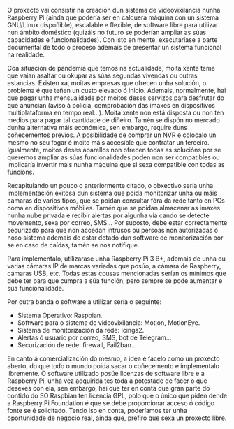 O proxecto vai consistir na creación dun sistema de videovixilancia nunha Raspberry Pi (aínda que podería ser en calquera
máquina con un sistema GNU/Linux dispoñible), escalable e flexible, de software libre para utilizar nun ámbito
doméstico (quizáis no futuro se poderían ampliar as súas capacidades e funcionalidades). Con isto en mente, executaríase a
parte documental de todo o proceso ademais de presentar un sistema funcional na realidade.

Coa situación de pandemia que temos na actualidade, moita xente teme que vaian asaltar ou okupar as súas segundas vivendas ou outras estancias.
Existen xa, moitas empresas que ofrecen unha solución, o problema é que teñen un custo elevado ó inicio. Ademais,
normalmente, hai que pagar unha mensualidade por moitos deses servizos para desfrutar do que anuncian (aviso á policía,
comprobación das imaxes en dispositivos multiplataforma en tempo real...). Moita xente non está disposta ou non ten medios para pagar tal cantidade de diñeiro. Tamén se dispón no mercado dunha alternativa máis económica, sen embargo, require duns coñecementos previos. A posibilidade de comprar un NVR e colocalo un mesmo no seu fogar é moito máis accesible que contratar un terceiro. Igualmente, moitos deses aparellos non ofrecen todas as solucións por se queremos ampliar as súas funcionalidades poden non ser compatibles ou implicaría invertir máis nunha máquina que si sexa compatible con todas as funcións.

Recapitulando un pouco o anteriormente citado, o obxectivo sería unha implementación exitosa dun sistema que poida monitorizar unha ou máis cámaras de varios tipos, que se poidan consultar fóra da rede tanto en PCs coma en dispositivos móbiles. Tamén que se poidan almacenar as imaxes nunha nube privada e recibir alertas por algunha vía cando se detecte movemento, sexa por correo, SMS... Por suposto, debe estar correctamente securizado para que non accedan intrusos ou persoas non autorizadas ó noso sistema ademais de estar dotado dun software de monitorización por se en caso de caídas, tamén se nos notifique. 

Para implementalo, utilizarase unha Raspberry Pi 3 B+, ademais de unha ou varias cámaras IP de marcas variadas que posúo, a cámara de Raspberry, cámaras USB, etc. Todas estas cousas mencionadas serían os mínimos que debe ter para que cumpra a súa función, pero sempre se pode aumentar e súa funcionalidade.

Por outra banda o software a utilizar sería o seguinte:
- Sistema Operativo: Raspbian.
- Software para o sistema de videovixilancia: Motion, MotionEye.
- Sistema de monitorización da rede: Icinga2.
- Alertas ó usuario por correo, SMS, bot de Telegram...
- Securización de rede: firewall, Fail2ban...

En canto á comercialización do mesmo, a idea é facelo como un proxecto aberto, do que todo o mundo poida sacar o coñecemento e implementalo libremente. O software utilizado posúe licenzas de software libre e a Raspberry Pi, unha vez adquirida tes toda a potestade de facer o que desexes con ela, sen embargo, hai que ter en conta que gran parte do contido do SO Raspbian ten licencia GPL, polo que o único que piden dende a Raspberry Pi Foundation é que se debe proporcionar acceso ó código fonte se é solicitado. Tendo iso en conta, poderíamos ter unha oportunidade de negocio real, ainda que, prefiro que sexa un proxecto libre.
